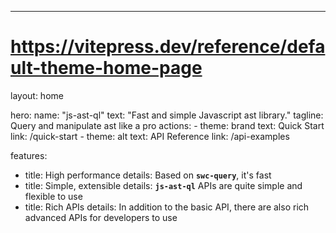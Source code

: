 ---
# https://vitepress.dev/reference/default-theme-home-page
layout: home

hero:
  name: "js-ast-ql"
  text: "Fast and simple Javascript ast library."
  tagline: Query and manipulate ast like a pro
  actions:
    - theme: brand
      text: Quick Start
      link: /quick-start
    - theme: alt
      text: API Reference
      link: /api-examples

features:
  - title: High performance
    details: Based on <b><code>swc-query</code></b>, it's fast
  - title: Simple, extensible 
    details: <b><code>js-ast-ql</code></b> APIs are quite simple and flexible to use
  - title: Rich APIs
    details: In addition to the basic API, there are also rich advanced APIs for developers to use


